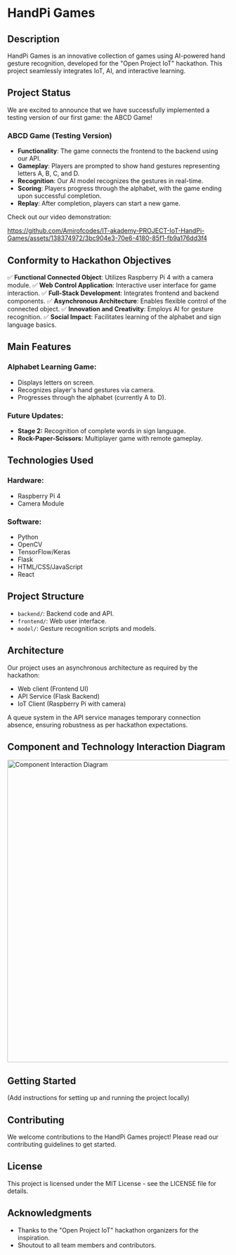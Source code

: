 # HandPi Games

## Description

HandPi Games is an innovative collection of games using AI-powered hand gesture recognition, developed for the "Open Project IoT" hackathon. This project seamlessly integrates IoT, AI, and interactive learning.

## Project Status

We are excited to announce that we have successfully implemented a testing version of our first game: the ABCD Game!

### ABCD Game (Testing Version)

- **Functionality**: The game connects the frontend to the backend using our API.
- **Gameplay**: Players are prompted to show hand gestures representing letters A, B, C, and D.
- **Recognition**: Our AI model recognizes the gestures in real-time.
- **Scoring**: Players progress through the alphabet, with the game ending upon successful completion.
- **Replay**: After completion, players can start a new game.

Check out our video demonstration:

https://github.com/Amirofcodes/IT-akademy-PROJECT-IoT-HandPi-Games/assets/138374972/3bc904e3-70e6-4180-85f1-fb9a176dd3f4

## Conformity to Hackathon Objectives

✅ **Functional Connected Object**: Utilizes Raspberry Pi 4 with a camera module.
✅ **Web Control Application**: Interactive user interface for game interaction.
✅ **Full-Stack Development**: Integrates frontend and backend components.
✅ **Asynchronous Architecture**: Enables flexible control of the connected object.
✅ **Innovation and Creativity**: Employs AI for gesture recognition.
✅ **Social Impact**: Facilitates learning of the alphabet and sign language basics.

## Main Features

### Alphabet Learning Game:

- Displays letters on screen.
- Recognizes player's hand gestures via camera.
- Progresses through the alphabet (currently A to D).

### Future Updates:

- **Stage 2:** Recognition of complete words in sign language.
- **Rock-Paper-Scissors:** Multiplayer game with remote gameplay.

## Technologies Used

### Hardware:

- Raspberry Pi 4
- Camera Module

### Software:

- Python
- OpenCV
- TensorFlow/Keras
- Flask
- HTML/CSS/JavaScript
- React

## Project Structure

- `backend/`: Backend code and API.
- `frontend/`: Web user interface.
- `model/`: Gesture recognition scripts and models.

## Architecture

Our project uses an asynchronous architecture as required by the hackathon:

- Web client (Frontend UI)
- API Service (Flask Backend)
- IoT Client (Raspberry Pi with camera)

A queue system in the API service manages temporary connection absence, ensuring robustness as per hackathon expectations.

## Component and Technology Interaction Diagram

<img width="687" alt="Component Interaction Diagram" src="https://github.com/Amirofcodes/IT-akademy-PROJECT-IoT-HandPi-Games/assets/138374972/0fba9d09-dae9-4f77-8f67-30b72260c096">

## Getting Started

(Add instructions for setting up and running the project locally)

## Contributing

We welcome contributions to the HandPi Games project! Please read our contributing guidelines to get started.

## License

This project is licensed under the MIT License - see the LICENSE file for details.

## Acknowledgments

- Thanks to the "Open Project IoT" hackathon organizers for the inspiration.
- Shoutout to all team members and contributors.
